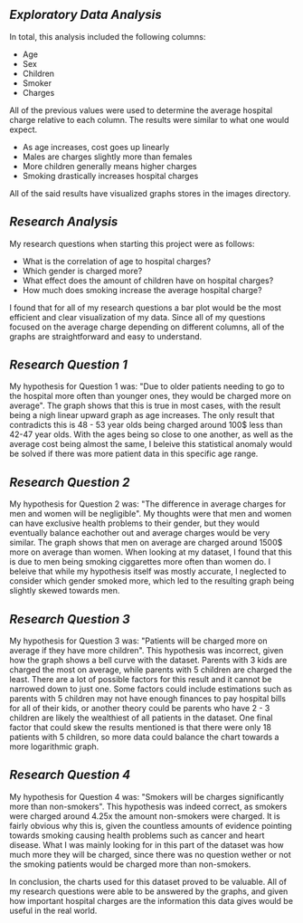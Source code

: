 ## ***Exploratory Data Analysis***
In total, this analysis included the following columns:
* Age
* Sex
* Children
* Smoker
* Charges

All of the previous values were used to determine the average hospital charge relative to each column. The results were similar to what one would expect.

* As age increases, cost goes up linearly
* Males are charges slightly more than females
* More children generally means higher charges
* Smoking drastically increases hospital charges

All of the said results have visualized graphs stores in the images directory.

## ***Research Analysis***
My research questions when starting this project were as follows:
* What is the correlation of age to hospital charges?
* Which gender is charged more?
* What effect does the amount of children have on hospital charges?
* How much does smoking increase the average hospital charge?

I found that for all of my research questions a bar plot would be the most efficient and clear visualization of my data. Since all of my questions focused on the average charge depending on different columns, all of the graphs are straightforward and easy to understand.
## ***Research Question 1***
My hypothesis for Question 1 was: "Due to older patients needing to go to the hospital more often than younger ones, they would be charged more on average". The graph shows that this is true in most cases, with the result being a nigh linear upward graph as age increases. The only result that contradicts this is 48 - 53 year olds being charged around 100$ less than 42-47 year olds. With the ages being so close to one another, as well as the average cost being almost the same, I beleive this statistical anomaly would be solved if there was more patient data in this specific age range.
## ***Research Question 2***
My hypothesis for Question 2 was: "The difference in average charges for men and women will be negligible". My thoughts were that men and women can have exclusive health problems to their gender, but they would eventually balance eachother out and average charges would be very similar. The graph shows that men on average are charged around 1500$ more on average than women. When looking at my dataset, I found that this is due to men being smoking ciggarettes more often than women do. I beleive that while my hypothesis itself was mostly accurate, I neglected to consider which gender smoked more, which led to the resulting graph being slightly skewed towards men.
## ***Research Question 3***
My hypothesis for Question 3 was: "Patients will be charged more on average if they have more children". This hypothesis was incorrect, given how the graph shows a bell curve with the dataset. Parents with 3 kids are charged the most on average, while parents with 5 children are charged the least. There are a lot of possible factors for this result and it cannot be narrowed down to just one. Some factors could include estimations such as parents with 5 children may not have enough finances to pay hospital bills for all of their kids, or another theory could be parents who have 2 - 3 children are likely the wealthiest of all patients in the dataset. One final factor that could skew the results mentioned is that there were only 18 patients with 5 children, so more data could balance the chart towards a more logarithmic graph.
## ***Research Question 4***
My hypothesis for Question 4 was: "Smokers will be charges significantly more than non-smokers". This hypothesis was indeed correct, as smokers were charged around 4.25x the amount non-smokers were charged. It is fairly obvious why this is, given the countless amounts of evidence pointing towards smoking causing health problems such as cancer and heart disease. What I was mainly looking for in this part of the dataset was how much more they will be charged, since there was no question wether or not the smoking patients would be charged more than non-smokers.

In conclusion, the charts used for this dataset proved to be valuable. All of my research questions were able to be answered by the graphs, and given how important hospital charges are the information this data gives would be useful in the real world.
